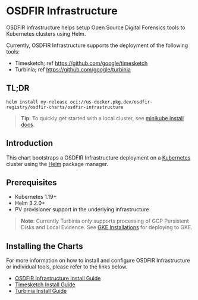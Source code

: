 # OSDFIR Infrastructure
OSDFIR Infrastructure helps setup Open Source
Digital Forensics tools to Kubernetes clusters using Helm. 

Currently, OSDFIR Infrastructure
supports the deployment of the following tools:
  * Timesketch; ref https://github.com/google/timesketch
  * Turbinia; ref https://github.com/google/turbinia

## TL;DR

```console
helm install my-release oci://us-docker.pkg.dev/osdfir-registry/osdfir-charts/osdfir-infrastructure
```
> **Tip**: To quickly get started with a local cluster, see [minikube install docs](https://minikube.sigs.k8s.io/docs/start/).

## Introduction

This chart bootstraps a OSDFIR Infrastructure deployment on a [Kubernetes](https://kubernetes.io) cluster using the [Helm](https://helm.sh) package manager.

## Prerequisites

- Kubernetes 1.19+
- Helm 3.2.0+
- PV provisioner support in the underlying infrastructure

> **Note**: Currently Turbinia only supports processing of GCP Persistent Disks and Local Evidence. See [GKE Installations](#gke-installations) for deploying to GKE.

## Installing the Charts

For more information on how to install and configure OSDFIR Infrastructure or individual tools, please refer to the links below.
- [OSDFIR Infrastructure Install Guide](charts/osdfir-infrastructure/README.md)
- [Timesketch Install Guide](charts/timesketch/README.md)
- [Turbinia Install Guide](charts/turbinia/README.md)